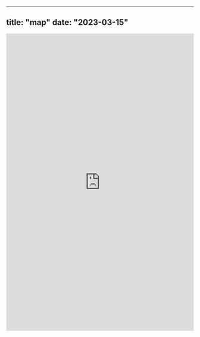 ---
title: "map"
date: "2023-03-15"
--


<iframe height="800" width="100%" frameborder="no" src="https://maxfus.shinyapps.io/Quotes/"> </iframe>
